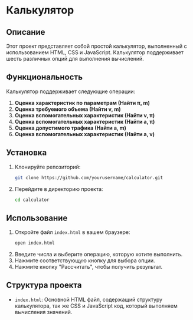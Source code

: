# Калькулятор

## Описание

Этот проект представляет собой простой калькулятор, выполненный с использованием HTML, CSS и JavaScript. Калькулятор поддерживает шесть различных опций для выполнения вычислений.

## Функциональность

Калькулятор поддерживает следующие операции:

1. **Оценка характеристик по параметрам (Найти π, m)**
2. **Оценка требуемого объема (Найти v, m)**
3. **Оценка вспомогательных характеристик (Найти v, π)**
4. **Оценка вспомогательных характеристик (Найти a, π)**
5. **Оценка допустимого трафика (Найти a, m)**
6. **Оценка вспомогательных характеристик (Найти a, v)**

## Установка

1. Клонируйте репозиторий:
    ```bash
    git clone https://github.com/yourusername/calculator.git
    ```
2. Перейдите в директорию проекта:
    ```bash
    cd calculator
    ```

## Использование

1. Откройте файл `index.html` в вашем браузере:
    ```bash
    open index.html
    ```
2. Введите числа и выберите операцию, которую хотите выполнить.
3. Нажмите соответствующую кнопку для выбора опции.
4. Нажмите кнопку "Рассчитать", чтобы получить результат.

## Структура проекта

- `index.html`: Основной HTML файл, содержащий структуру калькулятора, так же CSS и JavaScript код, который выполняем вычисления значений.
